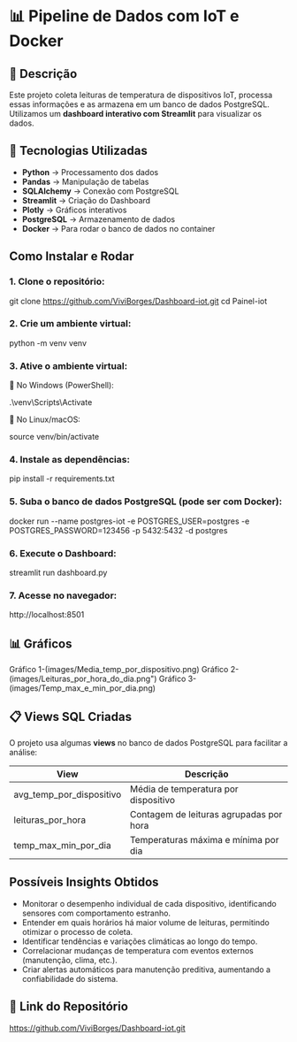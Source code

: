 # 📊 Pipeline de Dados com IoT e Docker

## 📌 Descrição

Este projeto coleta leituras de temperatura de dispositivos IoT, processa essas informações e as armazena em um banco de dados PostgreSQL.\
Utilizamos um **dashboard interativo com Streamlit** para visualizar os dados.


## 🚀 Tecnologias Utilizadas

- **Python** → Processamento dos dados
- **Pandas** → Manipulação de tabelas
- **SQLAlchemy** → Conexão com PostgreSQL
- **Streamlit** → Criação do Dashboard
- **Plotly** → Gráficos interativos
- **PostgreSQL** → Armazenamento de dados
- **Docker** → Para rodar o banco de dados no container


## Como Instalar e Rodar

### 1. Clone o repositório:

 git clone https://github.com/ViviBorges/Dashboard-iot.git
 cd Painel-iot

### 2. Crie um ambiente virtual:

python -m venv venv


### 3. Ative o ambiente virtual:

📍 No Windows (PowerShell):

.\venv\Scripts\Activate

📍 No Linux/macOS:

source venv/bin/activate


### 4. Instale as dependências:

pip install -r requirements.txt


### 5. Suba o banco de dados PostgreSQL (pode ser com Docker):

docker run --name postgres-iot -e POSTGRES_USER=postgres -e POSTGRES_PASSWORD=123456 -p 5432:5432 -d postgres


### 6. Execute o Dashboard:

streamlit run dashboard.py


### 7. Acesse no navegador:

http://localhost:8501


## 📊 Gráficos

Gráfico 1-(images/Media_temp_por_dispositivo.png)
Gráfico 2-(images/Leituras_por_hora_do_dia.png")
Gráfico 3-(images/Temp_max_e_min_por_dia.png)


## 📋 Views SQL Criadas

O projeto usa algumas **views** no banco de dados PostgreSQL para facilitar a análise:

| View                        | Descrição                               |
| --------------------------- | --------------------------------------- |
| avg\_temp\_por\_dispositivo | Média de temperatura por dispositivo    |
| leituras\_por\_hora         | Contagem de leituras agrupadas por hora |
| temp\_max\_min\_por\_dia    | Temperaturas máxima e mínima por dia    |


## Possíveis Insights Obtidos

- Monitorar o desempenho individual de cada dispositivo, identificando sensores com comportamento estranho.
- Entender em quais horários há maior volume de leituras, permitindo otimizar o processo de coleta.
- Identificar tendências e variações climáticas ao longo do tempo.
- Correlacionar mudanças de temperatura com eventos externos (manutenção, clima, etc.).
- Criar alertas automáticos para manutenção preditiva, aumentando a confiabilidade do sistema.

## 💎 Link do Repositório

https://github.com/ViviBorges/Dashboard-iot.git


